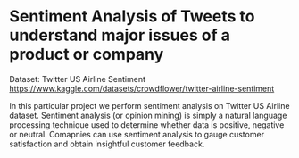 # Sentiment Analysis of Tweets to understand major issues of a product or company 

Dataset: Twitter US Airline Sentiment
https://www.kaggle.com/datasets/crowdflower/twitter-airline-sentiment


In this particular project we perform sentiment analysis on Twitter US Airline dataset. Sentiment analysis (or opinion mining) is simply a natural language processing technique used to determine whether data is positive, negative or neutral. Comapnies can use sentiment analysis to gauge customer satisfaction and obtain insightful customer feedback. 
